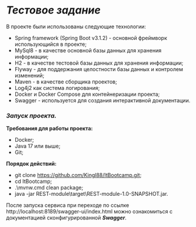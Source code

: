# **_Тестовое задание_**


В проекте были использованы следующие технологии:
- Spring framework (Spring Boot v3.1.2) - основной фреймворк использующийся в проекте;
- MySql8 - в качестве основной базы данных для хранения информации;
- H2 - в качестве тестовой базы данных для хранения информации;
- Flyway - для поддержания целостности базы данных и контролем изменений;
- Maven - в качестве сборщика проектов;
- Log4j2 как система логирования;
- Docker и Docker Compose для контейнеризации проекта;
- Swagger - используется для создания интерактивной документации.

### **_Запуск проекта._**

**Требования для работы проекта:**

- Docker;
- Java 17 или выше;
- Git;

**Порядок действий:**

- git clone https://github.com/Kingl88/ItBootcamp.git;
- cd ItBootcamp;
- .\mvnw.cmd clean package;
- java -jar REST-module\target\REST-module-1.0-SNAPSHOT.jar.

После запуска сервиса при переходе по ссылке http://localhost:8189/swagger-ui/index.html можно ознакомиться с документацией сконфигурированной **_Swagger_**.
